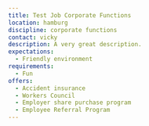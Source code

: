 ```yaml
---
title: Test Job Corporate Functions
location: hamburg
discipline: corporate functions
contact: vicky
description: A very great description.
expectations:
  - Friendly environment
requirements:
  - Fun
offers:
  - Accident insurance
  - Workers Council
  - Employer share purchase program
  - Employee Referral Program
---
```

